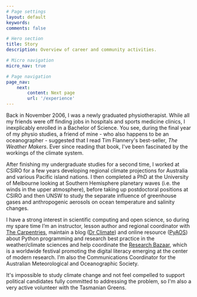 ```yaml
---
# Page settings
layout: default
keywords:
comments: false

# Hero section
title: Story
description: Overview of career and community activities.

# Micro navigation
micro_nav: true

# Page navigation
page_nav:
    next:
        content: Next page
        url: '/experience'
---
```


Back in November 2006, I was a newly graduated physiotherapist.
While all my friends were off finding jobs in hospitals and sports medicine clinics,
I inexplicably enrolled in a Bachelor of Science.
You see, during the final year of my physio studies,
a friend of mine - who also happens to be an oceanographer - suggested that
I read Tim Flannery's best-seller, *The Weather Makers*.
Ever since reading that book,
I've been fascinated by the workings of the climate system. 

After finishing my undergraduate studies for a second time,
I worked at CSIRO for a few years
developing regional climate projections for Australia and various Pacific island nations.
I then completed a PhD at the University of Melbourne
looking at Southern Hemisphere planetary waves
(i.e. the winds in the upper atmosphere),
before taking up postdoctoral positions at CSIRO and then UNSW
to study the separate influence of greenhouse gases and anthropogenic aerosols
on ocean temperature and salinity changes.

I have a strong interest in scientific computing and open science,
so during my spare time I’m an instructor, lesson author and
regional coordinator with [The Carpentries](https://carpentries.org/),
maintain a blog ([Dr Climate](http://drclimate.wordpress.com/))
and online resource ([PyAOS](https://pyaos.github.io/))
about Python programming and research best practice in the weather/climate sciences
and help coordinate the [Research Bazaar](https://resbazblog.wordpress.com/),
which is a worldwide festival promoting the digital literacy
emerging at the center of modern research.
I'm also the Communications Coordinator for the
Australian Meteorological and Oceanographic Society.

It's impossible to study climate change and not feel compelled
to support political candidates fully committed to addressing the problem,
so I'm also a very active volunteer with the Tasmanian Greens.
